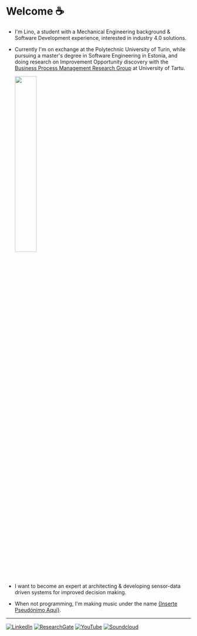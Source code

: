 
# Welcome :coffee:


- I'm Lino, a student with a Mechanical Engineering background & Software Development experience, interested in industry 4.0 solutions.

- Currently I'm on exchange at the Polytechnic University of Turin, while pursuing a master's degree in Software Engineering in Estonia, and doing research on Improvement Opportunity discovery with the [Business Process Management Research Group](https://www.researchgate.net/lab/Business-Process-Management-Research-Group-University-of-Tartu-Marlon-Dumas?_sg=N5iUAQfdVC05OhwXZX5moMZVB4PfxQNtweYYDXulruncptpiTnjDERrs59aa_ow_R2lju1aowaGLInnLeiCG0LBaTQ) at University of Tartu.


  
  [<img src="https://user-images.githubusercontent.com/40581019/132091283-a35d2dbc-46af-45a2-942c-f2193e6bcf12.png" width="35%" />](https://sep.cs.ut.ee/Main/PIX)

- I want to become an expert at architecting & developing sensor-data driven systems for improved decision making. 

- When not programming, I'm making music under the name [{Inserte Pseudónimo Aquí}](https://soundcloud.com/insertepseudonimoaqui/via-ljubljana-demo?si=d99493f02ca646ffb9aa9c0a27de3428).

<!--
[![Top Langs](https://github-readme-stats.vercel.app/api/top-langs/?username=linomp&hide=c%2b%2b,cmake,fortran,cudahtml&layout=compact&langs_count=8)](https://github.com/anuraghazra/github-readme-stats)
 
![](https://github-readme-stats.vercel.app/api/?username=linomp&count_private=true&layout=compact&theme=react&show_icons=true&custom_title=Github+Stats)
-->

----
<!--
[![Google Drive](https://img.shields.io/badge/My%20Resume-4285F4?logo=googledrive&logoColor=white)](https://drive.google.com/file/d/1pYv5m6SiAlh4wDjmAke4xLFVErn5jLCR/view?usp=sharing)
-->
[![LinkedIn](https://img.shields.io/badge/LinkedIn-%230077B5.svg?logo=linkedin&logoColor=white)](https://www.linkedin.com/in/lino-mp/)
[![ResearchGate](https://img.shields.io/badge/ResearchGate-00CCBB?logo=ResearchGate&logoColor=white)](https://www.researchgate.net/profile/Lino-Mediavilla-Ponce-2)
[![YouTube](https://img.shields.io/badge/Youtube-%23FF0000.svg?logo=YouTube&logoColor=white)](https://www.youtube.com/channel/UCZkV9Lik6CgCtiTS2hb3y-g)
[![Soundcloud](https://img.shields.io/badge/SoundCloud-FF5500?logo=soundcloud&logoColor=white)](https://soundcloud.com/insertepseudonimoaqui)
